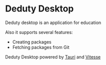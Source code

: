 # Deduty Desktop
Deduty desktop is an application for education

Also it supports several features:
- Creating packages
- Fetching packages from Git

Deduty Desktop powered by [Tauri](https://tauri.app) and [Vitesse](https://github.com/antfu/vitesse)
